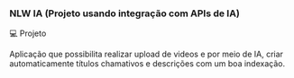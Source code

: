 ### NLW IA (Projeto usando integração com APIs de IA)

💻 Projeto

Aplicação que possibilita realizar upload de videos e por meio de IA, criar automaticamente títulos chamativos e descrições com um boa indexação.